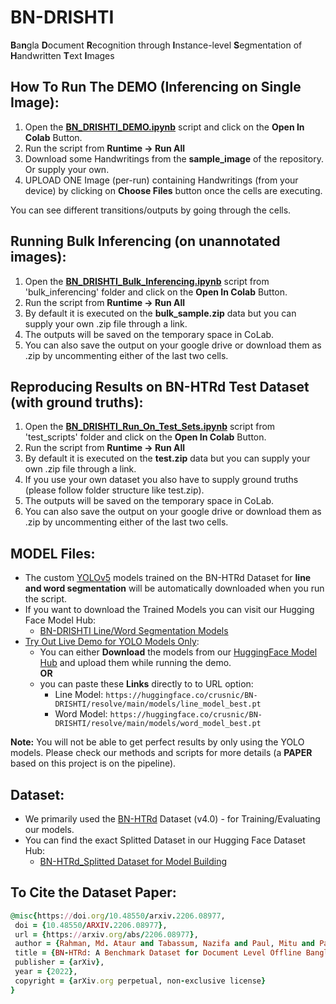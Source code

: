 # BN-DRISHTI
**B**a**n**gla **D**ocument **R**ecognition through **I**nstance-level **S**egmentation of **H**andwritten **T**ext **I**mages

## How To Run The **DEMO** (Inferencing on Single Image):
1) Open the [**BN_DRISHTI_DEMO.ipynb**](https://github.com/crusnic-corp/BN-DRISHTI/blob/main/BN_DRISHTI_DEMO.ipynb) script and click on the **Open In Colab** Button.
2) Run the script from **Runtime ->  Run All**
3) Download some Handwritings from the **sample_image** of the repository. Or supply your own. 
4) UPLOAD ONE Image (per-run) containing Handwritings (from your device) by clicking on **Choose Files** button once the cells are executing.
	
You can see different transitions/outputs by going through the cells.

## Running Bulk Inferencing (on unannotated images):
1) Open the [**BN_DRISHTI_Bulk_Inferencing.ipynb**](https://github.com/crusnic-corp/BN-DRISHTI/blob/main/bulk_inferencing/BN_DRISHTI_Bulk_Inferencing.ipynb) script from 'bulk_inferencing' folder and click on the **Open In Colab** Button.
2) Run the script from **Runtime ->  Run All**
3) By default it is executed on the **bulk_sample.zip** data but you can supply your own .zip file through a link. 
4) The outputs will be saved on the temporary space in CoLab.
5) You can also save the output on your google drive or download them as .zip by uncommenting either of the last two cells.

## Reproducing Results on BN-HTRd **Test Dataset** (with ground truths):
1) Open the [**BN_DRISHTI_Run_On_Test_Sets.ipynb**](https://github.com/crusnic-corp/BN-DRISHTI/blob/main/test_scripts/BN_DRISHTI_Run_On_Test_Sets.ipynb) script from 'test_scripts' folder and click on the **Open In Colab** Button.
2) Run the script from **Runtime ->  Run All**
3) By default it is executed on the **test.zip** data but you can supply your own .zip file through a link.
4) If you use your own dataset you also have to supply ground truths (please follow folder structure like test.zip).
5) The outputs will be saved on the temporary space in CoLab.
6) You can also save the output on your google drive or download them as .zip by uncommenting either of the last two cells.

## MODEL Files:
- The custom [YOLOv5](https://github.com/ultralytics/yolov5/wiki/Train-Custom-Data) models trained on the BN-HTRd Dataset for **line and word segmentation** will be automatically downloaded when you run the script.
- If you want to download the Trained Models you can visit our Hugging Face Model Hub:
	- [BN-DRISHTI Line/Word Segmentation Models](https://huggingface.co/crusnic/BN-DRISHTI/tree/main/models)
- [Try Out Live Demo for YOLO Models Only](https://shaoncsecu-bn-htr-yolo-app-t87hzl.streamlit.app/):
	- You can either **Download** the models from our [HuggingFace Model Hub](https://huggingface.co/crusnic/BN-DRISHTI/tree/main/models) and upload them while running the demo.
 	<br>**OR**</br>
	- you can paste these **Links** directly to to URL option:
  		- Line Model: `https://huggingface.co/crusnic/BN-DRISHTI/resolve/main/models/line_model_best.pt`
  		- Word Model: `https://huggingface.co/crusnic/BN-DRISHTI/resolve/main/models/word_model_best.pt`
	
**Note:** You will not be able to get perfect results by only using the YOLO models. Please check our methods and scripts for more details (a **PAPER** based on this project is on the pipeline).

## Dataset:
- We primarily used the [BN-HTRd](https://data.mendeley.com/datasets/743k6dm543) Dataset (v4.0) - for Training/Evaluating our models.
- You can find the exact Splitted Dataset in our Hugging Face Dataset Hub:
	- [BN-HTRd_Splitted Dataset for Model Building](https://huggingface.co/datasets/shaoncsecu/BN-HTRd_Splitted)
	
	
 ## To Cite the Dataset Paper:
 ```ruby
 @misc{https://doi.org/10.48550/arxiv.2206.08977,
  doi = {10.48550/ARXIV.2206.08977},
  url = {https://arxiv.org/abs/2206.08977},
  author = {Rahman, Md. Ataur and Tabassum, Nazifa and Paul, Mitu and Pal, Riya and Islam, Mohammad Khairul},
  title = {BN-HTRd: A Benchmark Dataset for Document Level Offline Bangla Handwritten Text Recognition (HTR) and Line Segmentation},
  publisher = {arXiv},
  year = {2022},
  copyright = {arXiv.org perpetual, non-exclusive license}
}
```
